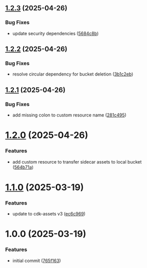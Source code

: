 ## [1.2.3](https://github.com/soliantconsulting/sidecar-deploy-utils/compare/v1.2.2...v1.2.3) (2025-04-26)


### Bug Fixes

* update security dependencies ([5684c8b](https://github.com/soliantconsulting/sidecar-deploy-utils/commit/5684c8b36bac63220201ada654de18d98a1a3e3f))

## [1.2.2](https://github.com/soliantconsulting/sidecar-deploy-utils/compare/v1.2.1...v1.2.2) (2025-04-26)


### Bug Fixes

* resolve circular dependency for bucket deletion ([3b1c2eb](https://github.com/soliantconsulting/sidecar-deploy-utils/commit/3b1c2eb887bdbaa1729ac5297040e772214874a2))

## [1.2.1](https://github.com/soliantconsulting/sidecar-deploy-utils/compare/v1.2.0...v1.2.1) (2025-04-26)


### Bug Fixes

* add missing colon to custom resource name ([281c495](https://github.com/soliantconsulting/sidecar-deploy-utils/commit/281c49556f3286075fc263af6220786a9d9c9757))

# [1.2.0](https://github.com/soliantconsulting/sidecar-deploy-utils/compare/v1.1.0...v1.2.0) (2025-04-26)


### Features

* add custom resource to transfer sidecar assets to local bucket ([564b71a](https://github.com/soliantconsulting/sidecar-deploy-utils/commit/564b71a5ba19d4ffae689feb33680f9296a91e78))

# [1.1.0](https://github.com/soliantconsulting/sidecar-deploy-utils/compare/v1.0.0...v1.1.0) (2025-03-19)


### Features

* update to cdk-assets v3 ([ec6c969](https://github.com/soliantconsulting/sidecar-deploy-utils/commit/ec6c9696a5d88bbff6f9aec01ff65772b314aae6))

# 1.0.0 (2025-03-19)


### Features

* initial commit ([765f163](https://github.com/soliantconsulting/sidecar-deploy-utils/commit/765f1636210ca874bdab37c80f43ef65cfe66f5f))
